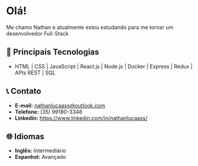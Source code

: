 #  Olá!
 Me chamo Nathan e atualmente estou estudando para me tornar um desenvolvedor Full-Stack
## 🚀 Principais Tecnologias
- HTML | CSS | JavaScript | React.js | Node.js | Docker | Express | Redux | APIs REST | SQL
## 📞 Contato
- **E-mail:** nathanlucaass@outlook.com
- **Telefone:** (35) 99180-3348
- **Linkedin:** https://www.linkedin.com/in/nathanlucaass/
## 🌐 Idiomas
- **Inglês:** Intermediário
- **Espanhol:** Avançado
